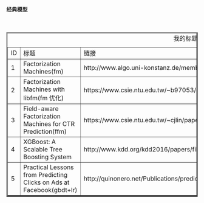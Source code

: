 
<html>

<body>

<h4>经典模型</h4>

<table border="3">
<caption>我的标题</caption>
<tr>
  <td>ID</td>
  <td>标题</td>
  <td>链接</td>
</tr>
  
<tr>
  <td>1</td>
  <td>Factorization Machines(fm)</td>
  <td>http://www.algo.uni-konstanz.de/members/rendle/pdf/Rendle2010FM.pdf</td>
</tr>


<tr>
  <td>2</td>
  <td>Factorization Machines with libfm(fm 优化)</td>
  <td>https://www.csie.ntu.edu.tw/~b97053/paper/Factorization%20Machines%20with%20libFM.pdf</td>
</tr>



<tr>
  <td>3</td>
  <td>Field-aware Factorization Machines for CTR Prediction(ffm)</td>
  <td>https://www.csie.ntu.edu.tw/~cjlin/papers/ffm.pdf</td>
</tr>



<tr>
  <td>4</td>
  <td>XGBoost: A Scalable Tree Boosting System</td>
  <td>http://www.kdd.org/kdd2016/papers/files/rfp0697-chenAemb.pdf</td>
</tr>



<tr>
  <td>5</td>
  <td>Practical Lessons from Predicting Clicks on Ads at Facebook(gbdt+lr)</td>
  <td>http://quinonero.net/Publications/predicting-clicks-facebook.pdf</td>
</tr>


</table>
</body>
</html>
